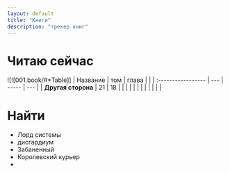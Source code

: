 ```yaml
---
layout: default
title: "Книги"
description: "трекер книг"
---
```


# Читаю сейчас

![![001.book/#*Table]]
| Название           | том | глава |     |
| :----------------- | --- | ----- | --- |
| **Другая сторона** | 21  | 18    |     |
|                    |     |       |     |
|                    |     |       |     |
# Найти

- Лорд системы 
- дисгардиум 
- Забаненный 
- Королевский курьер 
- 
